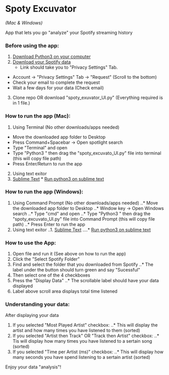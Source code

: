 # Spoty Excuvator

*(Mac & Windows)*

App that lets you go "analyze" your Spotify streaming history


### Before using the app:
1. [Download Python3 on your computer](https://www.python.org/downloads/)
2. [Download your Spotify data](https://www.spotify.com/us/account/privacy/)
    * Link should take you to "Privacy Settings" Tab.
  * Account -> "Privacy Settings" Tab -> "Request" (Scroll to the bottom)
   * Check your email to complete the request
  * Wait a few days for your data (Check email)
3. Clone repo OR download "spoty_exuvator_UI.py" (Everything required is in 1 file.)


### How to run the app (Mac):
1. Using Terminal (No other downloads/apps needed)
  * Move the downloaded app folder to Desktop
  * Press Command+Spacebar -> Open spotlight search
  * Type "Terminal" and open
  * Type "Python3 " then drag the "spoty_excuvato_UI.py" file into terminal (this will copy file path)
  * Press Enter/Return to run the app
2. Using text exitor
  1. [Sublime Text](https://www.sublimetext.com/download)
    * [Run python3 on sublime text](https://medium.com/@hariyanto.tan95/set-up-sublime-text-3-to-use-python-3-c845b742c720)


### How to run the app (Windows):
1. Using Command Prompt (No other downloads/apps needed)
..* Move the downloaded app folder to Desktop
..* Window key -> Open Windows search
..* Type "cmd" and open
..* Type "Python3 " then drag the "spoty_excuvato_UI.py" file into Command Prompt (this will copy file path)
..* Press Enter to run the app
2. Using text exitor
..1. [Sublime Text](https://www.sublimetext.com/download)
....* [Run python3 on sublime text](https://medium.com/@hariyanto.tan95/set-up-sublime-text-3-to-use-python-3-c845b742c720)


### How to use the App:
1. Open file and run it (See above on how to run the app)
2. Click the "Select Spotify Folder"
3. Find and select the folder that you downloaded from Spotify
..* The label under the button should turn green and say "Sucessful"
4. Then select one of the 4 checkboxes
5. Press the "Display Data"
..* The scrollable label should have your data displayed
6. Label above scroll area displays total time listened


### Understanding your data:
After displaying your data
1. If you selected "Most Played Artist" checkbox:
..* This will display the artist and how many times you have listened to them (sorted)
2. If you selected "Artist then Track" OR "Track then Artist" checkbox:
..* Tis will display how many times you have listened to a sertain song (sorted)
3. If you selected "Time per Artist (ms)" checkbox:
..* This will display how many seconds you have spend listening to a sertain artist (sorted)


Enjoy your data "analysis"!
